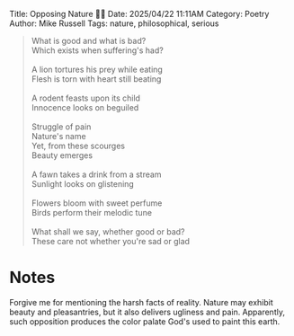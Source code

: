 Title: Opposing Nature 🌳🔥
Date: 2025/04/22 11:11AM
Category: Poetry
Author: Mike Russell
Tags: nature, philosophical, serious

> What is good and what is bad?<br>
> Which exists when suffering's had?<br>
> <br>
> A lion tortures his prey while eating<br>
> Flesh is torn with heart still beating<br>
> <br>
> A rodent feasts upon its child<br>
> Innocence looks on beguiled<br>
> <br>
> Struggle of pain<br>
> Nature's name<br>
> Yet, from these scourges<br>
> Beauty emerges<br>
> <br>
> A fawn takes a drink from a stream<br>
> Sunlight looks on glistening<br>
> <br>
> Flowers bloom with sweet perfume<br>
> Birds perform their melodic tune<br>
> <br>
> What shall we say, whether good or bad?<br>
> These care not whether you're sad or glad

# Notes

Forgive me for mentioning the harsh facts of reality. Nature may exhibit beauty and pleasantries, but it also delivers ugliness and pain. Apparently, such opposition produces the color palate God's used to paint this earth.
